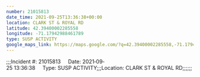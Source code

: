 ```yaml
---
number: 21015813
date_time: 2021-09-25T13:36:38+00:00
location: CLARK ST & ROYAL RD
latitude: 42.39400002285558
longitude: -71.17942988461789
type: SUSP ACTIVITY
google_maps_link: https://maps.google.com/?q=42.39400002285558,-71.17942988461789
---
```


;;;Incident #: 21015813     Date: 2021‐09‐25 13:36:38     Type: SUSP ACTIVITY;;;Location: CLARK ST & ROYAL RD;;;;;;
